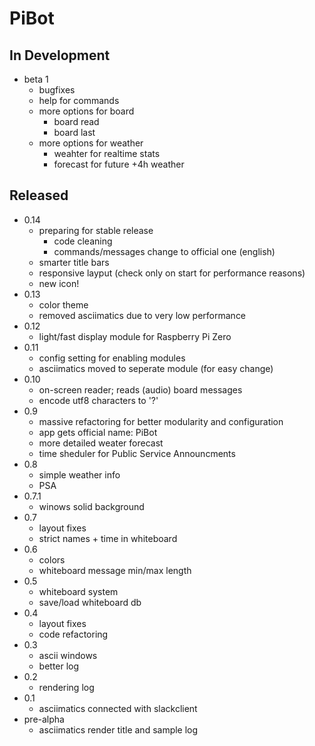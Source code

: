 # PiBot

## In Development
- beta 1
    - bugfixes
    - help for commands
    - more options for board
        - board read
        - board last
    - more options for weather
        - weahter for realtime stats
        - forecast for future +4h weather

## Released
- 0.14
    - preparing for stable release
        - code cleaning
        - commands/messages change to official one (english)
    - smarter title bars
    - responsive layput (check only on start for performance reasons)
    - new icon!
- 0.13
    - color theme
    - removed asciimatics due to very low performance
- 0.12
    - light/fast display module for Raspberry Pi Zero
- 0.11
    - config setting for enabling modules
    - asciimatics moved to seperate module (for easy change)
- 0.10
    - on-screen reader; reads (audio) board messages
    - encode utf8 characters to '?'
- 0.9
    - massive refactoring for better modularity and configuration
    - app gets official name: PiBot
    - more detailed weater forecast
    - time sheduler for Public Service Announcments
- 0.8
    - simple weather info
    - PSA
- 0.7.1
    - winows solid background
- 0.7
    - layout fixes
    - strict names + time in whiteboard
- 0.6
    - colors
    - whiteboard message min/max length
- 0.5
    - whiteboard system
    - save/load whiteboard db
- 0.4
    - layout fixes
    - code refactoring
- 0.3
    - ascii windows
    - better log
- 0.2
    - rendering log
- 0.1
    - asciimatics connected with slackclient
- pre-alpha
    - asciimatics render title and sample log






